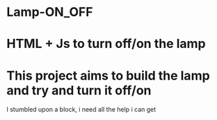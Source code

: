 # Lamp-ON_OFF
# HTML + Js to turn off/on the lamp
# This project aims to build the lamp and try and turn it off/on
I stumbled upon a block, i need all the help i can get
